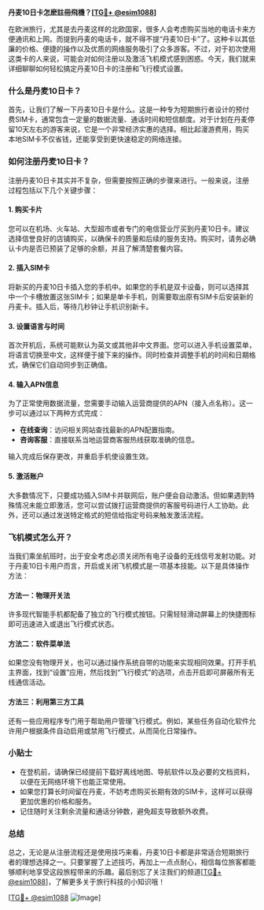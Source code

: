 **丹麦10日卡怎麽註冊飛機？[[TG💪+ @esim1088](https://t.me/s/esim1088)]**

在欧洲旅行，尤其是去丹麦这样的北欧国家，很多人会考虑购买当地的电话卡来方便通讯和上网。而提到丹麦的电话卡，就不得不提“丹麦10日卡”了。这种卡以其低廉的价格、便捷的操作以及优质的网络服务吸引了众多游客。不过，对于初次使用这类卡的人来说，可能会对如何注册以及激活飞机模式感到困惑。今天，我们就来详细聊聊如何轻松搞定丹麦10日卡的注册和飞行模式设置。

### 什么是丹麦10日卡？

首先，让我们了解一下丹麦10日卡是什么。这是一种专为短期旅行者设计的预付费SIM卡，通常包含一定量的数据流量、通话时间和短信额度。对于计划在丹麦停留10天左右的游客来说，它是一个非常经济实惠的选择。相比起漫游费用，购买本地SIM卡不仅省钱，还能享受到更快速稳定的网络连接。

### 如何注册丹麦10日卡？

注册丹麦10日卡其实并不复杂，但需要按照正确的步骤来进行。一般来说，注册过程包括以下几个关键步骤：

#### 1. 购买卡片

您可以在机场、火车站、大型超市或者专门的电信营业厅买到丹麦10日卡。建议选择信誉良好的店铺购买，以确保卡的质量和后续的服务支持。购买时，请务必确认卡内是否已预装了足够的余额，并且了解清楚套餐内容。

#### 2. 插入SIM卡

将新买的丹麦10日卡插入您的手机中。如果您的手机是双卡设备，则可以选择其中一个卡槽放置这张SIM卡；如果是单卡手机，则需要取出原有SIM卡后安装新的丹麦卡。插入后，等待几秒钟让手机识别新卡。

#### 3. 设置语言与时间

首次开机后，系统可能默认为英文或其他非中文界面。您可以进入手机设置菜单，将语言切换至中文，这样便于接下来的操作。同时检查并调整手机的时间和日期格式，确保它们自动同步到正确值。

#### 4. 输入APN信息

为了正常使用数据流量，您需要手动输入运营商提供的APN（接入点名称）。这一步可以通过以下两种方式完成：
   - **在线查询**：访问相关网站查找最新的APN配置指南。
   - **咨询客服**：直接联系当地运营商客服热线获取准确的信息。

输入完成后保存更改，并重启手机使设置生效。

#### 5. 激活账户

大多数情况下，只要成功插入SIM卡并联网后，账户便会自动激活。但如果遇到特殊情况未能立即激活，您可以尝试拨打运营商提供的客服号码进行人工协助。此外，还可以通过发送特定格式的短信给指定号码来触发激活流程。

### 飞机模式怎么开？

当我们乘坐航班时，出于安全考虑必须关闭所有电子设备的无线信号发射功能。对于丹麦10日卡用户而言，开启或关闭飞机模式是一项基本技能。以下是具体操作方法：

#### 方法一：物理开关法
许多现代智能手机都配备了独立的飞行模式按钮。只需轻轻滑动屏幕上的快捷图标即可迅速进入或退出飞行模式状态。

#### 方法二：软件菜单法
如果您没有物理开关，也可以通过操作系统自带的功能来实现相同效果。打开手机主界面，找到“设置”应用，然后找到“飞行模式”的选项，点击开启即可屏蔽所有无线通信活动。

#### 方法三：利用第三方工具
还有一些应用程序专门用于帮助用户管理飞行模式。例如，某些任务自动化软件允许用户根据条件自动启用或禁用飞行模式，从而简化日常操作。

### 小贴士

- 在登机前，请确保已经提前下载好离线地图、导航软件以及必要的文档资料，以便在无网络环境下也能正常使用。
- 如果您打算长时间留在丹麦，不妨考虑购买长期有效的SIM卡，这样可以获得更加优惠的价格和服务。
- 记住随时关注剩余流量和通话分钟数，避免超支导致额外收费。

### 总结

总之，无论是从注册流程还是使用技巧来看，丹麦10日卡都是非常适合短期旅行者的理想选择之一。只要掌握了上述技巧，再加上一点点耐心，相信每位旅客都能够顺利地享受这段旅程带来的乐趣。最后别忘了关注我们的频道[[TG💪+ @esim1088](https://t.me/s/esim1088)]，了解更多关于旅行科技的小知识哦！

[[TG💪+ @esim1088](https://t.me/s/esim1088) ![Image](https://i.postimg.cc/4NQfJmqS/Snipaste-2025-05-13-00-14-12.png)]